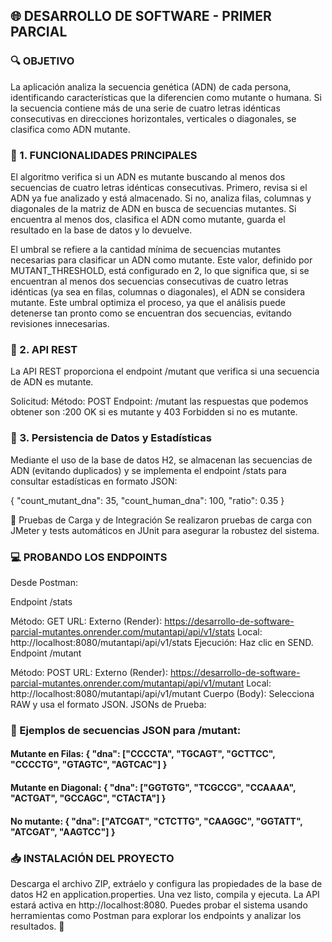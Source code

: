 ## 🌐 DESARROLLO DE SOFTWARE - PRIMER PARCIAL

### 🔍 OBJETIVO
La aplicación analiza la secuencia genética (ADN) de cada persona, identificando características que la diferencien como mutante o humana. Si la secuencia contiene más de una serie de cuatro letras idénticas consecutivas en direcciones horizontales, verticales o diagonales, se clasifica como ADN mutante.

### 🧬 1. FUNCIONALIDADES PRINCIPALES
El algoritmo verifica si un ADN es mutante buscando al menos dos secuencias de cuatro letras idénticas consecutivas. Primero, revisa si el ADN ya fue analizado y está almacenado. Si no, analiza filas, columnas y diagonales de la matriz de ADN en busca de secuencias mutantes. Si encuentra al menos dos, clasifica el ADN como mutante, guarda el resultado en la base de datos y lo devuelve.

El umbral se refiere a la cantidad mínima de secuencias mutantes necesarias para clasificar un ADN como mutante. Este valor, definido por MUTANT_THRESHOLD, está configurado en 2, lo que significa que, si se encuentran al menos dos secuencias consecutivas de cuatro letras idénticas (ya sea en filas, columnas o diagonales), el ADN se considera mutante. Este umbral optimiza el proceso, ya que el análisis puede detenerse tan pronto como se encuentran dos secuencias, evitando revisiones innecesarias.


### 🧬 2. API REST
La API REST proporciona el endpoint /mutant que verifica si una secuencia de ADN es mutante.

Solicitud:
Método: POST
Endpoint: /mutant
las respuestas que podemos obtener son :200 OK si es mutante y 403 Forbidden si no es mutante.


### 🧬 3. Persistencia de Datos y Estadísticas
Mediante el uso de la base de datos H2, se almacenan las secuencias de ADN (evitando duplicados) y se implementa el endpoint /stats para consultar estadísticas en formato JSON:

{
  "count_mutant_dna": 35,
  "count_human_dna": 100,
  "ratio": 0.35
}


🧪 Pruebas de Carga y de Integración
Se realizaron pruebas de carga con JMeter y tests automáticos en JUnit para asegurar la robustez del sistema.

### 💻 PROBANDO LOS ENDPOINTS
Desde Postman:

Endpoint /stats

Método: GET
URL:
Externo (Render): https://desarrollo-de-software-parcial-mutantes.onrender.com/mutantapi/api/v1/stats
Local: http://localhost:8080/mutantapi/api/v1/stats
Ejecución: Haz clic en SEND.
Endpoint /mutant

Método: POST
URL:
Externo (Render): https://desarrollo-de-software-parcial-mutantes.onrender.com/mutantapi/api/v1/mutant
Local: http://localhost:8080/mutantapi/api/v1/mutant
Cuerpo (Body): Selecciona RAW y usa el formato JSON.
JSONs de Prueba:


### 🧬 Ejemplos de secuencias JSON para /mutant:

#### Mutante en Filas: { "dna": ["CCCCTA", "TGCAGT", "GCTTCC", "CCCCTG", "GTAGTC", "AGTCAC"] }

#### Mutante en Diagonal: { "dna": ["GGTGTG", "TCGCCG", "CCAAAA", "ACTGAT", "GCCAGC", "CTACTA"] }

#### No mutante: { "dna": ["ATCGAT", "CTCTTG", "CAAGGC", "GGTATT", "ATCGAT", "AAGTCC"] }


### 📥 INSTALACIÓN DEL PROYECTO
Descarga el archivo ZIP, extráelo y configura las propiedades de la base de datos H2 en application.properties. Una vez listo, compila y ejecuta. La API estará activa en http://localhost:8080. Puedes probar el sistema usando herramientas como Postman para explorar los endpoints y analizar los resultados. 🎯
